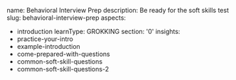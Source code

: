 name: Behavioral Interview Prep
description: Be ready for the soft skills test
slug: behavioral-interview-prep
aspects:
  - introduction
learnType: GROKKING
section: '0'
insights:
  - practice-your-intro
  - example-introduction
  - come-prepared-with-questions
  - common-soft-skill-questions
  - common-soft-skill-questions-2
